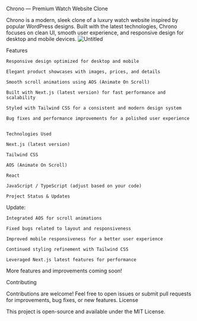 Chrono — Premium Watch Website Clone

Chrono is a modern, sleek clone of a luxury watch website inspired by popular WordPress designs. Built with the latest technologies, Chrono focuses on clean UI, smooth user experience, and responsive design for desktop and mobile devices.
![Untitled](https://github.com/user-attachments/assets/9bdd3ad5-87c6-4b8c-ad80-a23b1f2571d7)


Features

    Responsive design optimized for desktop and mobile

    Elegant product showcases with images, prices, and details

    Smooth scroll animations using AOS (Animate On Scroll)

    Built with Next.js (latest version) for fast performance and scalability

    Styled with Tailwind CSS for a consistent and modern design system

    Bug fixes and performance improvements for a polished user experience


    Technologies Used

    Next.js (latest version)

    Tailwind CSS

    AOS (Animate On Scroll)

    React

    JavaScript / TypeScript (adjust based on your code)

    Project Status & Updates

 Update:

    Integrated AOS for scroll animations

    Fixed bugs related to layout and responsiveness

    Improved mobile responsiveness for a better user experience

    Continued styling refinement with Tailwind CSS

    Leveraged Next.js latest features for performance

More features and improvements coming soon!


Contributing

Contributions are welcome! Feel free to open issues or submit pull requests for improvements, bug fixes, or new features.
License

This project is open-source and available under the MIT License.
